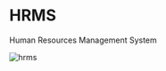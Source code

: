 # HRMS
Human Resources Management System

![hrms](https://user-images.githubusercontent.com/58303745/117757821-dd3f8000-b231-11eb-90d7-4a1d054778ab.jpg)

